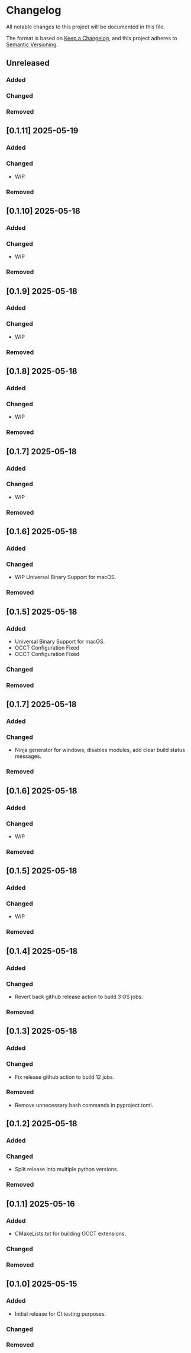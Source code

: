 # Changelog

All notable changes to this project will be documented in this file.

The format is based on [Keep a Changelog](https://keepachangelog.com/en/1.0.0/),
and this project adheres to [Semantic Versioning](https://semver.org/spec/v2.0.0.html).

## Unreleased

### Added

### Changed

### Removed

## [0.1.11] 2025-05-19

### Added

### Changed

- WIP

### Removed

## [0.1.10] 2025-05-18

### Added

### Changed

- WIP

### Removed


## [0.1.9] 2025-05-18

### Added

### Changed

- WIP

### Removed


## [0.1.8] 2025-05-18

### Added

### Changed

- WIP

### Removed


## [0.1.7] 2025-05-18

### Added

### Changed

- WIP

### Removed


## [0.1.6] 2025-05-18

### Added

### Changed

- WIP Universal Binary Support for macOS.

### Removed


## [0.1.5] 2025-05-18

### Added

- Universal Binary Support for macOS.
- OCCT Configuration Fixed
- OCCT Configuration Fixed

### Changed

### Removed

## [0.1.7] 2025-05-18

### Added

### Changed

- Ninja generator for windows, disables modules, add clear build status messages.

### Removed

## [0.1.6] 2025-05-18

### Added

### Changed

- WIP

### Removed

## [0.1.5] 2025-05-18

### Added

### Changed

- WIP

### Removed


## [0.1.4] 2025-05-18

### Added

### Changed

- Revert back github release action to build 3 OS jobs.

### Removed


## [0.1.3] 2025-05-18

### Added

### Changed

- Fix release github action to build 12 jobs.

### Removed

- Remove unnecessary bash commands in pyproject.toml.


## [0.1.2] 2025-05-18

### Added

### Changed

- Split release into multiple python versions.

### Removed


## [0.1.1] 2025-05-16

### Added

- CMakeLists.txt for building OCCT extensions.

### Changed

### Removed


## [0.1.0] 2025-05-15

### Added

- Initial release for CI testing purposes.

### Changed

### Removed

